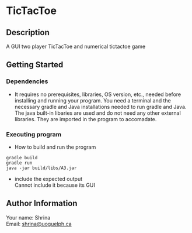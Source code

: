 # TicTacToe

## Description

A GUI two player TicTacToe and numerical tictactoe game

## Getting Started
### Dependencies

* It requires no prerequisites, libraries, OS version, etc., needed before installing and running your program. You need a terminal and the necessary gradle and Java installations needed to run gradle and Java. The java built-in libaries are used and do not need any other external libraries. They are imported in the program to accomadate. 

### Executing program

* How to build and run the program
```
gradle build 
gradle run 
java -jar build/libs/A3.jar
```
* include the expected output<br />
Cannot include it because its GUI


## Author Information
Your name: Shrina<br />
Email: shrina@uoguelph.ca
